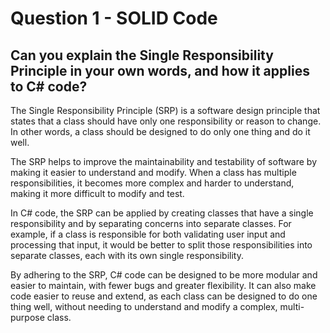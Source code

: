 # Question 1 - SOLID Code

## Can you explain the Single Responsibility Principle in your own words, and how it applies to C# code?

The Single Responsibility Principle (SRP) is a software design principle that states that a class should have only one responsibility or reason to change. In other words, a class should be designed to do only one thing and do it well.

The SRP helps to improve the maintainability and testability of software by making it easier to understand and modify. When a class has multiple responsibilities, it becomes more complex and harder to understand, making it more difficult to modify and test.

In C# code, the SRP can be applied by creating classes that have a single responsibility and by separating concerns into separate classes. For example, if a class is responsible for both validating user input and processing that input, it would be better to split those responsibilities into separate classes, each with its own single responsibility.

By adhering to the SRP, C# code can be designed to be more modular and easier to maintain, with fewer bugs and greater flexibility. It can also make code easier to reuse and extend, as each class can be designed to do one thing well, without needing to understand and modify a complex, multi-purpose class.